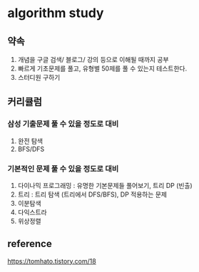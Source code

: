 # algorithm study

## 약속
1. 개념을 구글 검색/ 블로그/ 강의 등으로 이해될 때까지 공부
2. 빠르게 기초문제를 풀고, 유형별 50제를 풀 수 있는지 테스트한다.
3. 스터디원 구하기

## 커리큘럼
### 삼성 기출문제 풀 수 있을 정도로 대비
1. 완전 탐색
2. BFS/DFS

### 기본적인 문제 풀 수 있을 정도로 대비
1. 다이나믹 프로그래밍 : 유명한 기본문제들 풀어보기, 트리 DP (빈출)
2. 트리 : 트리 탐색 (트리에서 DFS/BFS), DP 적용하는 문제
3. 이분탐색
4. 다익스트라
5. 위상정렬

## reference
https://tomhato.tistory.com/18
